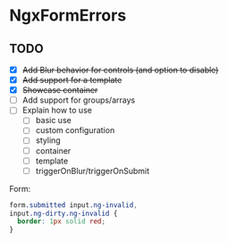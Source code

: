# NgxFormErrors

## TODO

- [x] ~~Add Blur behavior for controls (and option to disable)~~
- [x] ~~Add support for a template~~
- [x] ~~Showcase container~~
- [ ] Add support for groups/arrays
- [ ] Explain how to use
  - [ ] basic use
  - [ ] custom configuration
  - [ ] styling
  - [ ] container
  - [ ] template
  - [ ] triggerOnBlur/triggerOnSubmit

Form:

```css
form.submitted input.ng-invalid,
input.ng-dirty.ng-invalid {
  border: 1px solid red;
}
```
